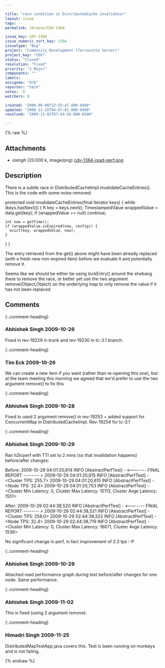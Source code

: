 ```yaml
---

title: "race condition in DistributedCache invalidator"
layout: issue
tags: 
permalink: /browse/CDV-1384

issue_key: CDV-1384
issue_numeric_sort_key: 1384
issuetype: "Bug"
project: "Community Development (Terracotta Server)"
project_key: "CDV"
status: "Closed"
resolution: "Fixed"
priority: "2 Major"
components: ""
labels: 
assignee: "drb"
reporter: "teck"
votes:  0
watchers: 0

created: "2009-09-08T12:55:47.000-0400"
updated: "2009-11-25T04:07:01.000-0500"
resolved: "2009-11-02T07:44:56.000-0500"

---
```




{% raw %}


## Attachments

* <em>asingh</em> (20.000 k, image/png) [cdv-1384-read-perf.png](/attachments/CDV/CDV-1384/cdv-1384-read-perf.png)




## Description

<div markdown="1" class="description">

There is a subtle race in DistributedCacheImpl.invalidateCacheEntries(). This is the code with some noise removed:

protected void invalidateCacheEntries(final Iterator<K> keys) \{
  while (keys.hasNext()) \{
    K key = keys.next();
    TimestampedValue<V> wrappedValue = data.get(key);
    if (wrappedValue == null) continue;

    int now = getTime();
    if (wrappedValue.isExpired(now, config)) {
      evict(key, wrappedValue, now);
    }
  \}
\}

The entry retrieved from the get() above might have been already replaced
(with a fresh new non-expired item) before we evaluate it and potentially
remove it. 

Seems like we should be either be using lockEntry() around the shebang there to remove the race, or better yet use the two argument remove(Object,Object) on the underlying map to only remove the value if it has not been replaced


</div>

## Comments


{:.comment-heading}
### **Abhishek Singh** <span class="date">2009-10-26</span>

<div markdown="1" class="comment">

Fixed in rev-19229 in trunk and rev-19230 in tc-3.1 branch.

</div>


{:.comment-heading}
### **Tim Eck** <span class="date">2009-10-26</span>

<div markdown="1" class="comment">

We can create a new item if you want (rather than re-opening this one), but at the team meeting this morning we agreed that we'd prefer to use the two argument remove() to fix this

</div>


{:.comment-heading}
### **Abhishek Singh** <span class="date">2009-10-28</span>

<div markdown="1" class="comment">

Fixed to used 2 argument remove() in rev-19253 + added support for ConcurrentMap in DistributedCacheImpl. Rev-19254 for tc-3.1

</div>


{:.comment-heading}
### **Abhishek Singh** <span class="date">2009-10-29</span>

<div markdown="1" class="comment">

Ran h2lcperf with TTI set to 2 mins (so that invalidation happens) before/after changes:

Before:
2009-10-29 04:01:20,614 INFO [AbstractPerfTest] - <------- FINAL REPORT -------- >
2009-10-29 04:01:20,615 INFO [AbstractPerfTest] - <Cluster TPS: 255.7>
2009-10-29 04:01:20,615 INFO [AbstractPerfTest] - <Node TPS: 32.4>
2009-10-29 04:01:20,753 INFO [AbstractPerfTest] - <Cluster Min Latency: 0, Cluster Max Latency: 15113, Cluster Avge Latency: 1551>

After:
2009-10-29 02:44:38,520 INFO [AbstractPerfTest] - <------- FINAL REPORT -------- >
2009-10-29 02:44:38,521 INFO [AbstractPerfTest] - <Cluster TPS: 258.0>
2009-10-29 02:44:38,522 INFO [AbstractPerfTest] - <Node TPS: 32.4>
2009-10-29 02:44:38,719 INFO [AbstractPerfTest] - <Cluster Min Latency: 0, Cluster Max Latency: 16671, Cluster Avge Latency: 1536>

No significant change in perf, in fact improvement of 2.3 tps :-P



</div>


{:.comment-heading}
### **Abhishek Singh** <span class="date">2009-10-29</span>

<div markdown="1" class="comment">

Attached read performance graph during test before/after changes for one node. Same performance.

</div>


{:.comment-heading}
### **Abhishek Singh** <span class="date">2009-11-02</span>

<div markdown="1" class="comment">

This is fixed (using 2 argument remove).

</div>


{:.comment-heading}
### **Himadri Singh** <span class="date">2009-11-25</span>

<div markdown="1" class="comment">

DistributedMapTestApp.java covers this. Test is been running on monkeys and is not failing.

</div>



{% endraw %}
